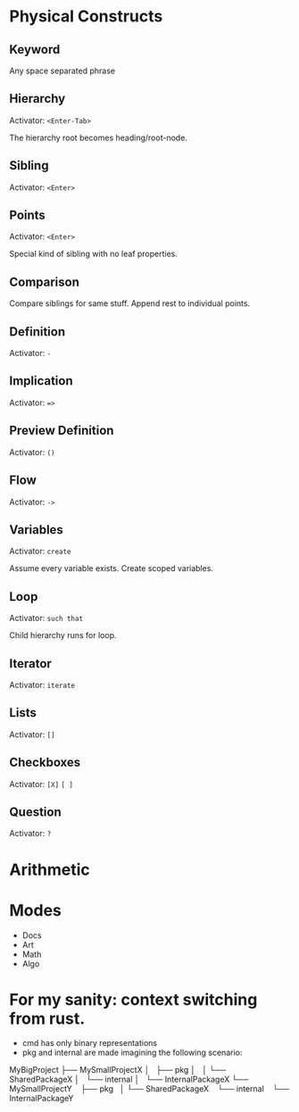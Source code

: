 # Physical Constructs

## Keyword
Any space separated phrase

## Hierarchy
Activator: `<Enter-Tab>`

The hierarchy root becomes heading/root-node.

## Sibling
Activator: `<Enter>`

## Points
Activator: `<Enter>`

Special kind of sibling with no leaf properties.

## Comparison
Compare siblings for same stuff. Append rest to individual points.

## Definition
Activator: ` - `

## Implication
Activator: `=>`

## Preview Definition
Activator: `()`

## Flow
Activator: `->`

## Variables
Activator: `create`

Assume every variable exists.
Create scoped variables.

## Loop
Activator: `such that`

Child hierarchy runs for loop.

## Iterator
Activator: `iterate`

## Lists
Activator: `[]`

## Checkboxes
Activator: `[X]` `[ ]`

## Question
Activator: `?`

# Arithmetic

# Modes
- Docs
- Art
- Math
- Algo


# For my sanity: context switching from rust.
- cmd has only binary representations
- pkg and internal are made imagining the following scenario:

MyBigProject
├── MySmallProjectX
│   ├── pkg
│   │   └── SharedPackageX
│   └── internal
│       └── InternalPackageX
└── MySmallProjectY
    ├── pkg
    │   └── SharedPackageX
    └── internal
        └── InternalPackageY

